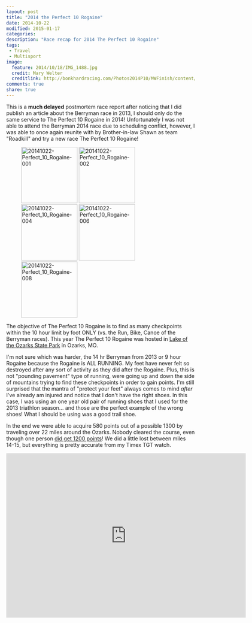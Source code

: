 ```yaml
---
layout: post
title: "2014 the Perfect 10 Rogaine"
date: 2014-10-22
modified: 2015-01-17
categories: 
description: "Race recap for 2014 The Perfect 10 Rogaine"
tags:
 - Travel
 - Multisport
image:
  feature: 2014/10/18/IMG_1488.jpg
  credit: Mary Welter
  creditlink: http://bonkhardracing.com/Photos2014P10/MWFinish/content/IMG_1488_large.html
comments: true
share: true
---
```

This is a **much delayed** postmortem race report after noticing that I did publish an article about the Berryman race in 2013, I should only do the same service to The Perfect 10 Rogaine in 2014! Unfortunately I was not able to attend the Berryman 2014 race due to scheduling conflict, however, I was able to once again reunite with by Brother-in-law Shawn as team "Roadkill" and try a new race The Perfect 10 Rogaine! 

<figure class="fifth">
<a href="https://www.flickr.com/photos/justinrummel/16118912777" title="20141022-Perfect_10_Rogaine-001 by Justin Rummel, on Flickr"><img src="https://farm8.staticflickr.com/7466/16118912777_0b6fe677ba_q.jpg" width="150" height="150" alt="20141022-Perfect_10_Rogaine-001"></a>
<a href="https://www.flickr.com/photos/justinrummel/16302975001" title="20141022-Perfect_10_Rogaine-002 by Justin Rummel, on Flickr"><img src="https://farm8.staticflickr.com/7522/16302975001_269a414e5d_q.jpg" width="150" height="150" alt="20141022-Perfect_10_Rogaine-002"></a>
<a href="https://www.flickr.com/photos/justinrummel/16118610079" title="20141022-Perfect_10_Rogaine-004 by Justin Rummel, on Flickr"><img src="https://farm9.staticflickr.com/8592/16118610079_6524761279_q.jpg" width="150" height="150" alt="20141022-Perfect_10_Rogaine-004"></a>
<a href="https://www.flickr.com/photos/justinrummel/16278829126" title="20141022-Perfect_10_Rogaine-006 by Justin Rummel, on Flickr"><img src="https://farm9.staticflickr.com/8679/16278829126_c2d6a99762_q.jpg" width="150" height="150" alt="20141022-Perfect_10_Rogaine-006"></a>
<a href="https://www.flickr.com/photos/justinrummel/16117219728" title="20141022-Perfect_10_Rogaine-008 by Justin Rummel, on Flickr"><img src="https://farm8.staticflickr.com/7493/16117219728_9e4b05770c_q.jpg" width="150" height="150" alt="20141022-Perfect_10_Rogaine-008"></a>
</figure>

The objective of The Perfect 10 Rogaine is to find as many checkpoints within the 10 hour limit by foot ONLY (vs. the Run, Bike, Canoe of the Berryman races).  This year The Perfect 10 Rogaine was hosted in [Lake of the Ozarks State Park][ozarks] in Ozarks, MO. 

I'm not sure which was harder, the 14 hr Berryman from 2013 or 9 hour Rogaine because the Rogaine is ALL RUNNING.  My feet have never felt so destroyed after any sort of activity as they did after the Rogaine.  Plus, this is not "pounding pavement" type of running, were going up and down the side of mountains trying to find these checkpoints in order to gain points.  I'm still surprised that the mantra of "protect your feet" always comes to mind *after* I've already am injured and notice that I don't have the right shoes.  In this case, I was using an one year old pair of running shoes that I used for the 2013 triathlon season... and those are the perfect example of the wrong shoes!  What I should be using was a good trail shoe. 

In the end we were able to acquire 580 points out of a possible 1300 by traveling over 22 miles around the Ozarks.  Nobody cleared the course, even though one person [did get 1200 points][1200]!  We did a little lost between miles 14-15, but everything is pretty accurate from my Timex TGT watch.

<iframe height='439' width='640' frameborder='0' allowtransparency='true' scrolling='no' src='https://www.strava.com/activities/209124354/embed/1590b2431d819da54286e9d8a9456d8a13b5a040'></iframe>

[ozarks]: http://mostateparks.com/park/lake-ozarks-state-park
[1200]: http://www.bonkhardracing2.com/results/perfect10/2014/overall.pdf